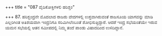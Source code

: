 +++
title = "087 ವೈದಿಕೋಕ್ತಿಗಳಲಿ ಹರಿಶ್ಚಂ"

+++
87. ಹರಿಶ್ಚಂದ್ರನೇ ಮೊದಲಾದ ರಾಜರು ವೇದಗಳಲ್ಲಿ ಉಕ್ತವಾಗಿರುವಂತೆ ರಾಜಸೂಯ ಯಾಗವನ್ನು ಮಾಡಿ ಎಲ್ಲರಿಗಿಂತ ಅತಿಶಯವಾಗಿ ಇಂದ್ರನಿಗೂ ಸರಿಮಿಗಿಲೆಂಬಂತೆ ಶೋಭಿಸುತ್ತಿದ್ದಾರೆ. ಆದರೆ ಇಂದ್ರ ಸಭೆಯಂತೆಯೇ ಇರುವ ಯಮನ ಸಭೆಯಲ್ಲಿ ಆತನ ಸಮೀಪದಲ್ಲಿ ನಿಮ್ಮ ತಂದೆ ಪಾಂಡು ವಿಷಾದದಿಂದ ಉಳಿದಿದ್ದಾನೆ.